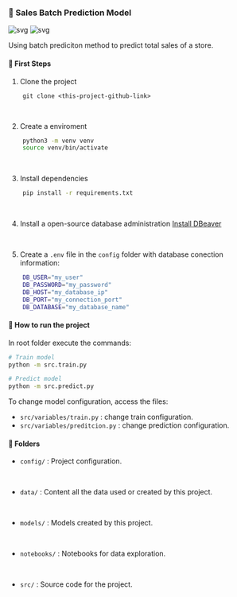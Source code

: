 ### 🤖 Sales Batch Prediction Model 

![svg](https://img.shields.io/badge/PostgreSQL-316192?style=for-the-badge&logo=postgresql&logoColor=white) ![svg](https://img.shields.io/badge/dbeaver-382923?style=for-the-badge&logo=dbeaver&logoColor=white)

Using batch prediciton method to predict total sales of a store.


#### 📌️ First Steps

1. Clone the project

```
    git clone <this-project-github-link>
```
<br>

2. Create a enviroment

```bash
    python3 -m venv venv
    source venv/bin/activate
```
<br>

3. Install dependencies 

```bash
    pip install -r requirements.txt
```
<br>

4. Install a open-source database administration 
[Install DBeaver](https://dbeaver.io/download/)
<br>

5. Create a `.env` file in the `config` folder with database conection information: 

```bash
    DB_USER="my_user"
    DB_PASSWORD="my_password"
    DB_HOST="my_database_ip"
    DB_PORT="my_connection_port"
    DB_DATABASE="my_database_name"
```

#### 🎯 How to run the project

In root folder execute the commands:

```bash
# Train model
python -m src.train.py
```

```bash
# Predict model
python -m src.predict.py
```

To change model configuration, access the files:

* `src/variables/train.py` : change train configuration.
* `src/variables/preditcion.py` : change prediction configuration.


#### 📂️ Folders

* `config/` : Project configuration.
<br>

* `data/` : Content all the data used or created by this project.
<br>

* `models/` : Models created by this project.
<br>

* `notebooks/` : Notebooks for data exploration. 
<br>

* `src/` : Source code for the project.
